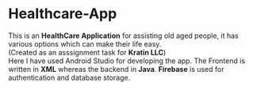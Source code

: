 # Healthcare-App
This is an **HealthCare Application** for assisting old aged people, it has various options which can make their life easy.<br/>
(Created as an asssignment task for **Kratin LLC**)<br/>
Here I have used Android Studio for developing the app. The Frontend is written in **XML** whereas the backend in **Java**. **Firebase** is used for authentication and database storage.<br/>


